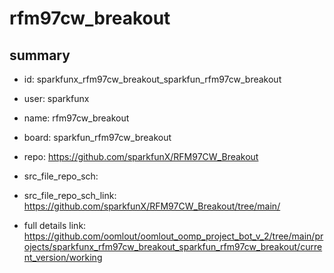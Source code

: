 # rfm97cw_breakout
 
## summary 
* id: sparkfunx_rfm97cw_breakout_sparkfun_rfm97cw_breakout
* user: sparkfunx
* name: rfm97cw_breakout
* board: sparkfun_rfm97cw_breakout
* repo: https://github.com/sparkfunX/RFM97CW_Breakout



* src_file_repo_sch: 
* src_file_repo_sch_link: https://github.com/sparkfunX/RFM97CW_Breakout/tree/main/
* full details link: https://github.com/oomlout/oomlout_oomp_project_bot_v_2/tree/main/projects/sparkfunx_rfm97cw_breakout_sparkfun_rfm97cw_breakout/current_version/working  







